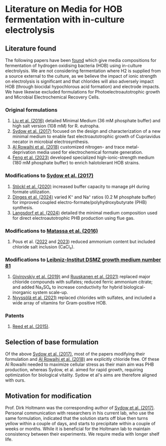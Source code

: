 # Literature on Media for HOB fermentation with in-culture electrolysis

## Literature found

The following papers have been [found](../Literature/README.md) which give media compositions for fermentation of hydrogen oxidising bacteria (HOB) using in-culture electrolysis.  We are not considering fermentation where H2 is supplied from a source external to the culture, as we believe the impact of ionic strength on electrolysis is significant and that chlorides will also adversely impact HOB (through biocidal hypochlorous acid formation) and electrode impacts.  We have likewise excluded formulations for Photoelectroautotrophic growth and Microbial Electrochemical Recovery Cells.

### Original formulations

1. [Liu et al. (2016)](https://doi.org/10.1126/science.aaf5039) detailed Minimal Medium (36 mM phosphate buffer) and high salt version (108 mM) for R. eutropha.
2. [Sydow et al. (2017)](https://doi.org/10.1002/elsc.201600252) focused on the design and characterization of a new minimal medium to enable fast electroautotrophic growth of Cupriavidus necator in microbial electrosynthesis.
3. [Al Rowaihi et al. (2018)](https://doi.org/10.1371/journal.pone.0196079) customized nitrogen- and trace metal-deprivation media used for electrochemical formate generation.
4. [Feng et al. (2023)](https://doi.org/10.3389/fmicb.2023.1254451) developed specialized high-ionic-strength medium (180 mM phosphate buffer) to enrich halotolerant HOB strains.

### Modifications to [Sydow et al. (2017)](https://doi.org/10.1002/elsc.201600252)

1. [Stöckl et al. (2020)](https://doi.org/10.1002/cssc.202001235) increased buffer capacity to manage pH during formate utilization.
2. [Dinges et al. (2024)](https://doi.org/10.1002/cssc.202301721) varied K⁺ and Na⁺ ratios (0.2 M phosphate buffer) for improved coupled electro-formate/polyhydroxybutyrate (PHB) synthesis.
3. [Langsdorf et al. (2024)](https://doi.org/10.1016/j.jcou.2024.102800) detailed the minimal medium composition used for direct electroautotrophic PHB production using flue gas.

### Modifications to [Matassa et al. (2016)](https://doi.org/10.1111/1751-7915.12369)

1. Pous et al. ([2022](http://doi.org/10.1016/j.biteb.2022.101010) and [2023](http://doi.org/10.1016/j.jece.2023.111550)) reduced ammonium content but included chloride salt inclusion (CaCl₂).

### Modifications to [Leibniz-Institut DSMZ growth medium number 81](https://www.dsmz.de/microorganisms/medium/pdf/DSMZ_Medium81.pdf)

1. [Givirovskiy et al. (2019)](https://doi.org/10.3390/en12101904) and [Ruuskanen et al. (2021)](https://doi.org/10.1016/j.jclepro.2020.123423) replaced major chloride compounds with sulfates; reduced ferric ammonium citrate; and added Na₂SO₄ to increase conductivity for hybrid biological-inorganic system scale-up.
2. [Nyyssölä et al. (2021)](https://doi.org/10.1021/acsfoodscitech.0c00129) replaced chlorides with sulfates, and included a wide array of vitamins for Gram-positive HOB.

### Patents

1. [Reed et al. (2015)](https://worldwide.espacenet.com/publicationDetails/biblio?FT=D&date=20150721&DB=&locale=&CC=US&NR=9085785B2&KC=B2&ND=1).

## Selection of base formulation

Of the above [Sydow et al. (2017)](https://doi.org/10.1002/elsc.201600252), most of the papers modifying their formulation and [Al Rowaihi et al. (2018)](https://doi.org/10.1371/journal.pone.0196079) are explicitly chloride free.  Of these Al Rowaihi needed to maximize cellular stress as their main aim was PHB production, whereas Sydow, et al. aimed for rapid growth, requiring optimization for biological vitality.  Sydow et al's aims are therefore aligned with ours.

## Motivation for modification

Prof. Dirk Holtmann was the corresponding author of [Sydow et al. (2017)](https://doi.org/10.1002/elsc.201600252). Personal communication with researchers in his current lab, who use the same formulation, indicated that the solution starts off blue then turns yellow within a couple of days, and starts to precipitate within a couple of weeks or months.  While it is beneficial for the Holtmann lab to maintain consistency between their experiments.  We require media with longer shelf life.
